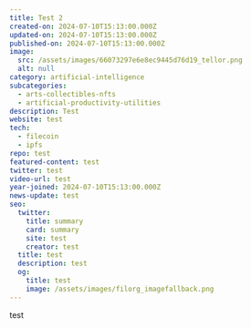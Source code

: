 ```yaml
---
title: Test 2
created-on: 2024-07-10T15:13:00.000Z
updated-on: 2024-07-10T15:13:00.000Z
published-on: 2024-07-10T15:13:00.000Z
image:
  src: /assets/images/66073297e6e8ec9445d76d19_tellor.png
  alt: null
category: artificial-intelligence
subcategories:
  - arts-collectibles-nfts
  - artificial-productivity-utilities
description: Test
website: test
tech:
  - filecoin
  - ipfs
repo: test
featured-content: test
twitter: test
video-url: test
year-joined: 2024-07-10T15:13:00.000Z
news-update: test
seo:
  twitter:
    title: summary
    card: summary
    site: test
    creator: test
  title: test
  description: test
  og:
    title: test
    image: /assets/images/filorg_imagefallback.png
---
```


test
